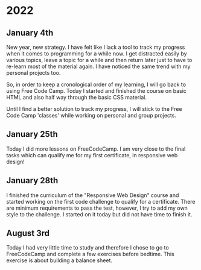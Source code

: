 # 2022

## January 4th

New year, new strategy. I have felt like I lack a tool to track my progress when it comes to programming for a while now. I get distracted easily by various topics, leave a topic for a while and then return later just to have to re-learn most of the material again. I have noticed the same trend with my personal projects too.

So, in order to keep a cronological order of my learning, I will go back to using Free Code Camp.
Today I started and finished the course on basic HTML and also half way through the basic CSS material.

Until I find a better solution to track my progress, I will stick to the Free Code Camp 'classes' while working on personal and group projects.

## January 25th

Today I did more lessons on FreeCodeCamp. I am very close to the final tasks which can qualify me for my first certificate, in responsive web design!

## January 28th

I finished the curriculum of the "Responsive Web Design" course and started working on the first code challenge to qualify for a certificate. There are minimum requirements to pass the test, however, I try to add my own style to the challenge. I started on it today but did not have time to finish it.

## August 3rd

Today I had very little time to study and therefore I chose to go to FreeCodeCamp and complete a few exercises before bedtime. This exercise is about building a balance sheet.
